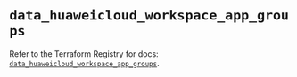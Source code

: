 # `data_huaweicloud_workspace_app_groups`

Refer to the Terraform Registry for docs: [`data_huaweicloud_workspace_app_groups`](https://registry.terraform.io/providers/huaweicloud/huaweicloud/1.71.1/docs/data-sources/workspace_app_groups).
